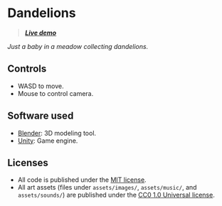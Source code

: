 # Dandelions

> _**[Live demo](https://levilindsey.github.io/dandelions/index.html)**_

_Just a baby in a meadow collecting dandelions._

## Controls

-   WASD to move.
-   Mouse to control camera.

## Software used

-   [Blender](https://www.blender.org): 3D modeling tool.
-   [Unity](https://unity.com): Game engine.

## Licenses

-   All code is published under the [MIT license](LICENSE).
-   All art assets (files under `assets/images/`, `assets/music/`, and `assets/sounds/`) are published under the [CC0 1.0 Universal license](https://creativecommons.org/publicdomain/zero/1.0/deed.en).
